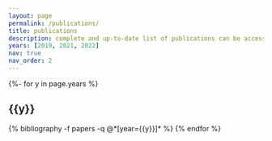 ```yaml
---
layout: page
permalink: /publications/
title: publications
description: complete and up-to-date list of publications can be accessed [here](https://scholar.google.co.id/citations?user=bugb-lAAAAAJ&hl=en).
years: [2019, 2021, 2022]
nav: true
nav_order: 2
---
```

<!-- _pages/publications.md -->
<div class="publications">

{%- for y in page.years %}
  <h2 class="year">{{y}}</h2>
  {% bibliography -f papers -q @*[year={{y}}]* %}
{% endfor %}

</div>

